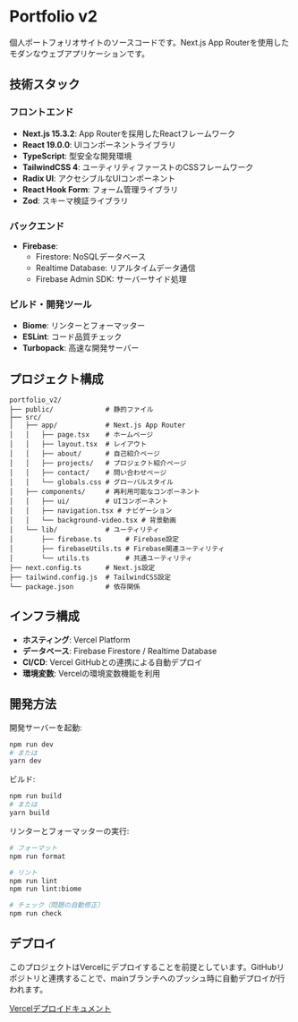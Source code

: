 # Portfolio v2

個人ポートフォリオサイトのソースコードです。Next.js App Routerを使用したモダンなウェブアプリケーションです。

## 技術スタック

### フロントエンド
- **Next.js 15.3.2**: App Routerを採用したReactフレームワーク
- **React 19.0.0**: UIコンポーネントライブラリ
- **TypeScript**: 型安全な開発環境
- **TailwindCSS 4**: ユーティリティファーストのCSSフレームワーク
- **Radix UI**: アクセシブルなUIコンポーネント
- **React Hook Form**: フォーム管理ライブラリ
- **Zod**: スキーマ検証ライブラリ

### バックエンド
- **Firebase**:
  - Firestore: NoSQLデータベース
  - Realtime Database: リアルタイムデータ通信
  - Firebase Admin SDK: サーバーサイド処理

### ビルド・開発ツール
- **Biome**: リンターとフォーマッター
- **ESLint**: コード品質チェック
- **Turbopack**: 高速な開発サーバー

## プロジェクト構成

```
portfolio_v2/
├── public/             # 静的ファイル
├── src/
│   ├── app/            # Next.js App Router
│   │   ├── page.tsx    # ホームページ
│   │   ├── layout.tsx  # レイアウト
│   │   ├── about/      # 自己紹介ページ
│   │   ├── projects/   # プロジェクト紹介ページ
│   │   ├── contact/    # 問い合わせページ
│   │   └── globals.css # グローバルスタイル
│   ├── components/     # 再利用可能なコンポーネント
│   │   ├── ui/         # UIコンポーネント
│   │   ├── navigation.tsx # ナビゲーション
│   │   └── background-video.tsx # 背景動画
│   └── lib/            # ユーティリティ
│       ├── firebase.ts      # Firebase設定
│       ├── firebaseUtils.ts # Firebase関連ユーティリティ
│       └── utils.ts         # 共通ユーティリティ
├── next.config.ts      # Next.js設定
├── tailwind.config.js  # TailwindCSS設定
└── package.json        # 依存関係
```

## インフラ構成

- **ホスティング**: Vercel Platform
- **データベース**: Firebase Firestore / Realtime Database
- **CI/CD**: Vercel GitHubとの連携による自動デプロイ
- **環境変数**: Vercelの環境変数機能を利用

## 開発方法

開発サーバーを起動:

```bash
npm run dev
# または
yarn dev
```

ビルド:

```bash
npm run build
# または
yarn build
```

リンターとフォーマッターの実行:

```bash
# フォーマット
npm run format

# リント
npm run lint
npm run lint:biome

# チェック（問題の自動修正）
npm run check
```

## デプロイ

このプロジェクトはVercelにデプロイすることを前提としています。GitHubリポジトリと連携することで、mainブランチへのプッシュ時に自動デプロイが行われます。

[Vercelデプロイドキュメント](https://nextjs.org/docs/app/building-your-application/deploying)
